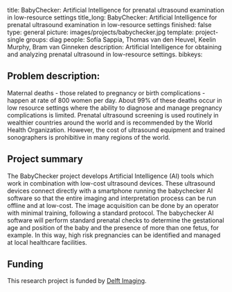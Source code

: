 title: BabyChecker: Artificial Intelligence for prenatal ultrasound examination in low-resource settings
title_long: BabyChecker: Artificial Intelligence for prenatal ultrasound examination in low-resource settings
finished: false
type: general
picture: images/projects/babychecker.jpg
template: project-single
groups: diag
people: Sofía Sappia, Thomas van den Heuvel, Keelin Murphy, Bram van Ginneken
description: Artificial Intelligence for obtaining and analyzing prenatal ultrasound in low-resource settings. 
bibkeys:

## Problem description:
Maternal deaths - those related to pregnancy or birth complications - happen at rate of 800 women per day.  About 99% of these deaths occur in low resource settings where the ability to diagnose and manage pregnancy complications is limited. Prenatal ultrasound screening is used routinely in wealthier countries around the world and is recommended by the World Health Organization.  However, the cost of ultrasound equipment and trained sonographers is prohibitive in many regions of the world. 

## Project summary
The BabyChecker project develops Artificial Intelligence (AI) tools which work in combination with low-cost ultrasound devices.  These ultrasound devices connect directly with a smartphone running the babychecker AI software so that the entire imaging and interpretation process can be run offline and at low-cost.  The image acquisition can be done by an operator with minimal training, following a standard protocol.  The babychecker AI software will perform standard prenatal checks to determine the gestational age and position of the baby and the presence of more than one fetus, for example.  In this way, high risk pregnancies can be identified and managed at local healthcare facilities. 


## Funding
This research project is funded by [Delft Imaging](https://www.delft.care/).
